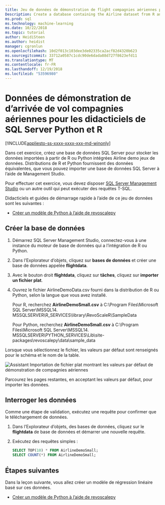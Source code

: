 ```yaml
---
title: Jeu de données de démonstration de flight compagnies aériennes pour les didacticiels SQL Server Python et R - SQL Server Machine Learning
Description: Create a database containing the Airline dataset from R and Python. This dataset is used in exercises showing how to wrap R language or Python code in a SQL Server stored procedure.
ms.prod: sql
ms.technology: machine-learning
ms.date: 10/22/2018
ms.topic: tutorial
author: HeidiSteen
ms.author: heidist
manager: cgronlun
ms.openlocfilehash: 10d2f013c103dee3de02335ca2acf82d4320b623
ms.sourcegitcommit: 33712a0587c1cdc90de6dada88d727f8623efd11
ms.translationtype: MT
ms.contentlocale: fr-FR
ms.lasthandoff: 12/19/2018
ms.locfileid: "53596980"
---
```

#  <a name="airline-flight-arrival-demo-data-for-sql-server-python-and-r-tutorials"></a>Données de démonstration de d’arrivée de vol compagnies aériennes pour les didacticiels de SQL Server Python et R
[!INCLUDE[appliesto-ss-xxxx-xxxx-xxx-md-winonly](../../includes/appliesto-ss-xxxx-xxxx-xxx-md-winonly.md)]

Dans cet exercice, créez une base de données SQL Server pour stocker les données importées à partir de R ou Python intégrées Airline demo jeux de données. Distributions de R et Python fournissent des données équivalentes, que vous pouvez importer une base de données SQL Server à l’aide de Management Studio.

Pour effectuer cet exercice, vous devez disposer [SQL Server Management Studio](https://docs.microsoft.com/sql/ssms/download-sql-server-management-studio-ssms?view=sql-server-2017) ou un autre outil qui peut exécuter des requêtes T-SQL.

Didacticiels et guides de démarrage rapide à l’aide de ce jeu de données sont les suivantes :

+  [Créer un modèle de Python à l’aide de revoscalepy](use-python-revoscalepy-to-create-model.md)

## <a name="create-the-database"></a>Créer la base de données

1. Démarrez SQL Server Management Studio, connectez-vous à une instance du moteur de base de données qui a l’intégration de R ou Python.  

2. Dans l’Explorateur d’objets, cliquez sur **bases de données** et créer une base de données appelée **flightdata**.

3. Avec le bouton droit **flightdata**, cliquez sur **tâches**, cliquez sur **importer un fichier plat**.

4. Ouvrez le fichier AirlineDemoData.csv fourni dans la distribution de R ou Python, selon la langue que vous avez installé.

   Pour R, recherchez **AirlineDemoSmall.csv** à C:\Program Files\Microsoft SQL Server\MSSQL14. MSSQLSERVER\R_SERVICES\library\RevoScaleR\SampleData
   
   Pour Python, recherchez **AirlineDemoSmall.csv** à C:\Program Files\Microsoft SQL Server\MSSQL14. MSSQLSERVER\PYTHON_SERVICES\Lib\site-packages\revoscalepy\data\sample_data
  
Lorsque vous sélectionnez le fichier, les valeurs par défaut sont renseignés pour le schéma et le nom de la table.

  ![Assistant Importation de fichier plat montrant les valeurs par défaut de démonstration de compagnies aériennes](media/import-airlinedemosmall.png)

Parcourez les pages restantes, en acceptant les valeurs par défaut, pour importer les données.


## <a name="query-the-data"></a>Interroger les données

Comme une étape de validation, exécutez une requête pour confirmer que le téléchargement de données.

1. Dans l’Explorateur d’objets, des bases de données, cliquez sur le **flightdata** de base de données et démarrer une nouvelle requête.

2. Exécutez des requêtes simples :

    ```sql
    SELECT TOP(10) * FROM AirlineDemoSmall;
    SELECT COUNT(*) FROM AirlineDemoSmall;
    ```

## <a name="next-steps"></a>Étapes suivantes

Dans la leçon suivante, vous allez créer un modèle de régression linéaire basé sur ces données.

+ [Créer un modèle de Python à l’aide de revoscalepy](use-python-revoscalepy-to-create-model.md)
